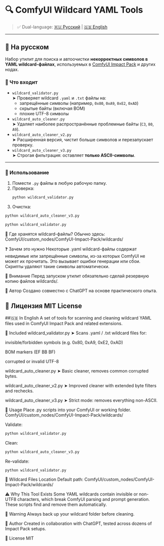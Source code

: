 # 🔍 ComfyUI Wildcard YAML Tools
> ✅ Dual-language: [🇷🇺 Русский](#-на-русском) | [🇬🇧 English](#-in-english)
---
## 📌 На русском
Набор утилит для поиска и автоочистки **некорректных символов в YAML wildcard-файлах**, используемых в [ComfyUI Impact Pack](https://github.com/ltdrdata/ComfyUI-Impact-Pack) и других нодах.
### 🧰 Что входит
- `wildcard_validator.py`  
  ➤ Проверяет wildcard `.yaml` и `.txt` файлы на:
  - запрещённые символы (например, `0x80`, `0xA9`, `0xE2`, `0xAD`)
  - скрытые байты (включая BOM)
  - плохие UTF-8 символы
- `wildcard_auto_cleaner.py`  
  ➤ Удаляет наиболее распространённые проблемные байты (`C3`, `80`, `A9`).
- `wildcard_auto_cleaner_v2.py`  
  ➤ Расширенная версия, чистит больше символов и перезапускает проверку.
- `wildcard_auto_cleaner_v3.py`  
  ➤ Строгая фильтрация: оставляет **только ASCII-символы**.
---
### 🚀 Использование

1. Помести `.py` файлы в любую рабочую папку.
2. Проверка:
   ```bash
   python wildcard_validator.py
3. Очистка:
```bash
python wildcard_auto_cleaner_v3.py
```
```bash
python wildcard_validator.py
```

📁 Где хранятся wildcard-файлы?
Обычно здесь:
ComfyUI/custom_nodes/ComfyUI-Impact-Pack/wildcards/

❓ Зачем это нужно
Некоторые .yaml wildcard-файлы содержат невидимые или запрещённые символы, из-за которых ComfyUI не может их прочитать. Это вызывает ошибки генерации или сбои.
Скрипты удаляют такие символы автоматически.

🔐 Внимание
Перед запуском утилит обязательно сделай резервную копию файлов wildcards/.

🙋 Автор
Создано совместно с ChatGPT на основе практического опыта.

📄 Лицензия
MIT License
-----------------------------------------------------------------------------------------------------------------------------------------------------------
##🇬🇧 In English
A set of tools for scanning and cleaning wildcard YAML files used in ComfyUI Impact Pack and related extensions.

🧰 Included
wildcard_validator.py
➤ Scans .yaml / .txt wildcard files for:

invisible/forbidden symbols (e.g. 0x80, 0xA9, 0xE2, 0xAD)

BOM markers (EF BB BF)

corrupted or invalid UTF-8

wildcard_auto_cleaner.py
➤ Basic cleaner, removes common corrupted bytes.

wildcard_auto_cleaner_v2.py
➤ Improved cleaner with extended byte filters and rechecks.

wildcard_auto_cleaner_v3.py
➤ Strict mode: removes everything non-ASCII.

🚀 Usage
Place .py scripts into your ComfyUI or working folder.
ComfyUI/custom_nodes/ComfyUI-Impact-Pack/wildcards/

Validate:
 ```bash
python wildcard_validator.py
```
Clean:
 ```bash
python wildcard_auto_cleaner_v3.py
```
Re-validate:
```bash
python wildcard_validator.py
```

📁 Wildcard Files Location
Default path:
ComfyUI/custom_nodes/ComfyUI-Impact-Pack/wildcards/

⚠️ Why This Tool Exists
Some YAML wildcards contain invisible or non-UTF8 characters, which break ComfyUI parsing and prompt generation.
These scripts find and remove them automatically.

📌 Warning
Always back up your wildcard folder before cleaning.

🙋 Author
Created in collaboration with ChatGPT, tested across dozens of Impact Pack setups.

📄 License MIT
